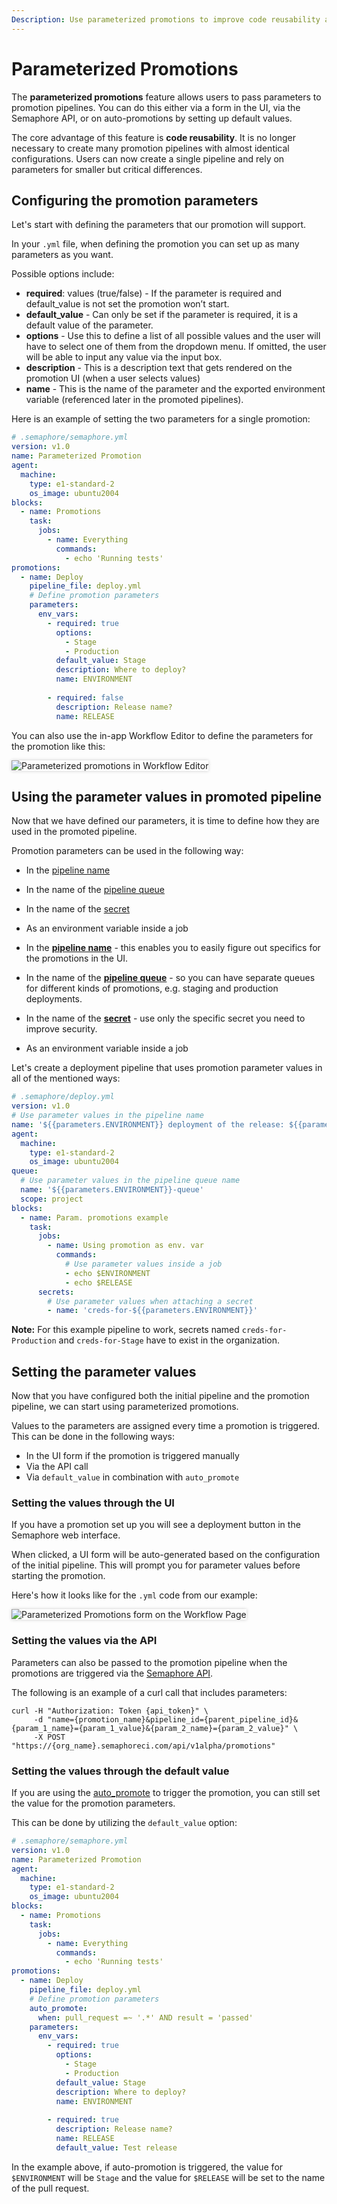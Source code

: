 ```yaml
---
Description: Use parameterized promotions to improve code reusability and to dynamically configure your promotions and deployments.
---
```


# Parameterized Promotions

The **parameterized promotions** feature allows users to pass parameters to promotion
pipelines. You can do this either via a form in the UI, 
via the Semaphore API, or on auto-promotions by setting up default values.

The core advantage of this feature is **code reusability**. It is no longer necessary to create many promotion pipelines with almost identical configurations. Users can now create a single pipeline and rely on parameters for smaller but critical differences.

## Configuring the promotion parameters
Let's start with defining the parameters that our promotion will support. 

In your `.yml` file, when defining the promotion you can set up
as many parameters as you want. 

Possible options include:

- **required**: values (true/false) - If the parameter is required and
default_value is not set the promotion won’t start.
- **default_value** - Can only be set if the parameter is required, it
is a default value of the parameter.
- **options** - Use this to define a list of all possible values and the user will have to select one of them from the dropdown menu. If omitted, the user will be able to input any value via the input box.
- **description** - This is a description text that gets rendered on
the promotion UI (when a user selects values)
- **name** - This is the name of the parameter and the exported
environment variable (referenced later in the promoted
pipelines).

Here is an example of setting the two parameters for a single promotion:
``` yaml
# .semaphore/semaphore.yml
version: v1.0
name: Parameterized Promotion
agent:
  machine:
    type: e1-standard-2
    os_image: ubuntu2004
blocks:
  - name: Promotions
    task:
      jobs:
        - name: Everything
          commands:
            - echo 'Running tests'
promotions:
  - name: Deploy
    pipeline_file: deploy.yml
    # Define promotion parameters
    parameters:
      env_vars:
        - required: true
          options:
            - Stage
            - Production
          default_value: Stage
          description: Where to deploy?
          name: ENVIRONMENT
       
        - required: false
          description: Release name?
          name: RELEASE
```

You can also use the in-app Workflow Editor to define the parameters for the promotion like this:

<img style="box-shadow: 0px 0px 5px #ccc" src="/essentials/img/parameterized-promotions/wf-editor.png" alt="Parameterized promotions in Workflow Editor">


## Using the parameter values in promoted pipeline
Now that we have defined our parameters, it is time to define how they are used in the promoted pipeline. 

Promotion parameters can be used in the following way: 

- In the [pipeline name](https://docs.semaphoreci.com/reference/pipeline-yaml-reference/#example-of-name-usage)
- In the name of the [pipeline queue](https://docs.semaphoreci.com/reference/pipeline-yaml-reference/#queue)
- In the name of the [secret](https://docs.semaphoreci.com/reference/pipeline-yaml-reference/#secrets)
- As an environment variable inside a job


- In the **[pipeline name](https://docs.semaphoreci.com/reference/pipeline-yaml-reference/#example-of-name-usage)** - this enables you to easily figure out specifics for the promotions in the UI. 
- In the name of the **[pipeline queue](https://docs.semaphoreci.com/reference/pipeline-yaml-reference/#queue)** - so you can have separate queues for different kinds of promotions, e.g. staging and production deployments. 
- In the name of the **[secret](https://docs.semaphoreci.com/reference/pipeline-yaml-reference/#secrets)** - use only the specific secret you need to improve security. 
- As an environment variable inside a job

Let's create a deployment pipeline that uses promotion parameter values in all of the mentioned ways: 

``` yaml
# .semaphore/deploy.yml
version: v1.0
# Use parameter values in the pipeline name
name: '${{parameters.ENVIRONMENT}} deployment of the release: ${{parameters.RELEASE}}'
agent:
  machine:
    type: e1-standard-2
    os_image: ubuntu2004
queue:
  # Use parameter values in the pipeline queue name
  name: '${{parameters.ENVIRONMENT}}-queue'
  scope: project
blocks:
  - name: Param. promotions example
    task:
      jobs:
        - name: Using promotion as env. var
          commands:
            # Use parameter values inside a job
            - echo $ENVIRONMENT
            - echo $RELEASE
      secrets:
        # Use parameter values when attaching a secret
        - name: 'creds-for-${{parameters.ENVIRONMENT}}'
```
**Note:** For this example pipeline to work, secrets named `creds-for-Production` and `creds-for-Stage` have to exist in the organization. 

## Setting the parameter values
Now that you have configured both the initial pipeline and the promotion pipeline, we can start using parameterized promotions. 

Values to the parameters are assigned every time a promotion is triggered. This can be done in the following ways:

- In the UI form if the promotion is triggered manually
- Via the API call 
- Via `default_value` in combination with `auto_promote`

### Setting the values through the UI
If you have a promotion set up you will see a deployment button in the Semaphore web interface. 

When clicked, a UI form will be auto-generated based on the configuration of the initial pipeline. This will prompt you for parameter values before starting the promotion. 

Here's how it looks like for the `.yml` code from our example:

<img style="box-shadow: 0px 0px 5px #ccc" src="/essentials/img/parameterized-promotions/ui-form.png" alt="Parameterized Promotions form on the Workflow Page">

### Setting the values via the API
Parameters can also be passed to the promotion pipeline when the promotions are triggered via the [Semaphore API](https://docs.semaphoreci.com/reference/api-v1alpha/). 

The following is an example of a curl call that includes parameters:
```
curl -H "Authorization: Token {api_token}" \
     -d "name={promotion_name}&pipeline_id={parent_pipeline_id}&{param_1_name}={param_1_value}&{param_2_name}={param_2_value}" \
     -X POST "https://{org_name}.semaphoreci.com/api/v1alpha/promotions"
```

### Setting the values through the default value
If you are using the [auto_promote](https://docs.semaphoreci.com/reference/pipeline-yaml-reference/#auto_promote) to trigger the promotion, you can still set the value for the promotion parameters. 

This can be done by utilizing the `default_value` option:
``` yaml
# .semaphore/semaphore.yml
version: v1.0
name: Parameterized Promotion
agent:
  machine:
    type: e1-standard-2
    os_image: ubuntu2004
blocks:
  - name: Promotions
    task:
      jobs:
        - name: Everything
          commands:
            - echo 'Running tests'
promotions:
  - name: Deploy
    pipeline_file: deploy.yml
    # Define promotion parameters
    auto_promote:
      when: pull_request =~ '.*' AND result = 'passed'
    parameters:
      env_vars:
        - required: true
          options:
            - Stage
            - Production
          default_value: Stage
          description: Where to deploy?
          name: ENVIRONMENT
          
        - required: true
          description: Release name?
          name: RELEASE
          default_value: Test release
```

In the example above, if auto-promotion is triggered, the value for `$ENVIRONMENT` will be `Stage` and the value for `$RELEASE` will be set to the name of the pull request. 

[auto-promotions]: ../reference/pipeline-yaml-reference.md#auto_promote
[pipeline-reference]: ../reference/pipeline-yaml-reference.md
[reference]: ../reference/pipeline-yaml-reference.md#promotions
[monorepo-workflows]: ../essentials/building-monorepo-projects.md
[change-in-ref]: ../reference/conditions-reference.md#change_in
